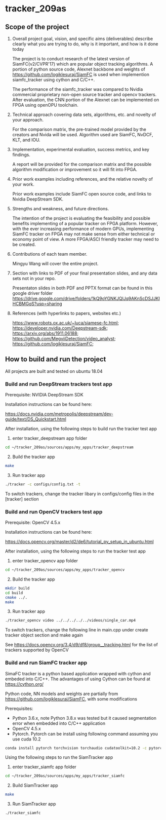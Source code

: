 # tracker_209as
## Scope of the project

1. Overall project goal, vision, and specific aims (deliverables) describe clearly what you are trying to do, why is it important, and how is it done today

    The project is to conduct research of the latest version of SiamFC(v2/CVPR'17) which are popular object tracking algorithms. A portion of python source code, Alexnet backbone and weights of https://github.com/logiklesuraj/SiamFC is used when implemention siamfc_tracker using cython and C/C++. 
    
    The performance of the siamfc_tracker was compared to Nvidia commercial proprietary non-open source tracker and opencv trackers. After evaluation, the CNN portion of the Alexnet can be implemented on FPGA using openOPU toolchain. 

1. Technical approach covering data sets, algorithms, etc. and novelty of your approach.

    For the comparison matrix, the pre-trained model provided by the creators and Nvida will be used. 
Algorithm used are SiamFC, NvDCF, KLT, and IOU.

1. Implementation, experimental evaluation, success metrics, and key findings.

    A report will be provided for the comparison matrix and the possible algorithm modification or improvement so it will fit into FPGA. 

1. Prior work examples including references, and the relative novelty of your work.

    Prior work examples include SiamFC open source code, and links to Nvidia DeepStream SDK.

1. Strengths and weakness, and future directions.

    The intention of the project is evaluating the feasibility and possible benefits implementing of a popular tracker on FPGA platform. However, with the ever increasing performance of modern GPUs, implementing SiamFC tracker on FPGA may not make sense from either technical or economy point of view. A more FPGA/ASCI friendly tracker may need to be created.

1. Contributions of each team member.

    Mingyu Wang will cover the entire project.

1. Section with links to PDF of your final presentation slides, and any data sets not in your repo.

    Presentaton slides in both PDF and PPTX format can be found in this google driver folder
    https://drive.google.com/drive/folders/1kQ9oYGNKJQIJq9AKnScDSJJKIHCBMGqS?usp=sharing

1. References (with hyperlinks to papers, websites etc.)

    https://www.robots.ox.ac.uk/~luca/siamese-fc.html;    
    https://developer.nvidia.com/Deepstream-sdk;    
    https://arxiv.org/abs/1911.06188;    
    https://github.com/MegviiDetection/video_analyst;
    https://github.com/logiklesuraj/SiamFC;

## How to build and run the project

All projects are built and tested on ubuntu 18.04
### Build and run DeepStream trackers test app
Prerequisite: NVIDIA DeepStream SDK

Installation instructions can be found here: 

https://docs.nvidia.com/metropolis/deepstream/dev-guide/text/DS_Quickstart.html

After installation, using the following steps to build run the tracker test app

1. enter tracker_deepstream app folder
```Bash
cd ~/tracker_209as/sources/apps/my_apps/tracker_deepstream
```
2. Build the tracker app
```Bash
make
```
3. Run tracker app
```Bash
./tracker -c configs/config.txt -t
```

To switch trackers, change the tracker libary in configs/config files in the [tracker] section
### Build and run OpenCV trackers test app
Prerequisite: OpenCV 4.5.x

Installation instructions can be found here: 

https://docs.opencv.org/master/d2/de6/tutorial_py_setup_in_ubuntu.html 

After installation, using the following steps to run the tracker test app

1. enter tracker_opencv app folder
```Bash
cd ~/tracker_209as/sources/apps/my_apps/tracker_opencv
```
2. Build the tracker app
```Bash
mkdir build
cd build
cmake ../.
make
```
3. Run tracker app
```Bash
./tracker_opencv video ../../../../../videos/single_car.mp4
```
To switch trackers, change the following line in main.cpp under create tracker object section and make again

See https://docs.opencv.org/3.4/d9/df8/group__tracking.html for the list of trackers supported by OpenCV

### Build and run SiamFC tracker app

SimaFC tracker is a python based application wrapped with cython and embeded into C/C++. The advantages of using Cython can be found at https://cython.org/

Python code, NN models and weights are partially from https://github.com/logiklesuraj/SiamFC, with some modifications

Prerequisites: 

* Python 3.6.x, note Python 3.8.x was tested but it caused segmentation error when embedded into C/C++ application
* OpenCV 4.5.x
* Pytorch. Pytorch can be install using following command assuming you use cuda 10.2 
```Bash
conda install pytorch torchvision torchaudio cudatoolkit=10.2 -c pytorch
```

Using the following steps to run the SiamTracker app
1. enter tracker_siamfc app folder
```Bash
cd ~/tracker_209as/sources/apps/my_apps/tracker_siamfc
```
2. Build SiamTracker app
```Bash
make
```
3. Run SiamTracker app
```Bash
./tracker_siamfc
```



